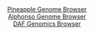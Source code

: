 <div id="Pineapple_Genome_Browser" align="center">
  <a href="https://igv.org/app/?sessionURL=blob:zZLtatswGEbvRdCygWNLdh3HhjCSNlnapB9LSDJSinljy442W3IlOW4acu9Ty8b.rND82BgYbL_I0vMcnz3aUqmY4ChCrk18mxBkIbURzQzKqqA3UFKFogwKRS0kaUYl5QlF0R5loDTMpxPz5UbrSkWOw3TVKoHnwlaeDSU8Cw6NshNROueiKGAtJGghldOXsBUOy7ethq6hqmxztmf7TgoaHCiqjeBKOBXledyY_eJfozinXJQ0LutCs9cAscljMqZ2Bp96y1kvSahSY7q7TLu98WVv4Q3mq8_t89X8drSct5enM5Zz0LWk3WGjO0F_4affquHkUj3BhX8VqiAvT9x.fuJdnA6eKiap6pKAdLxOcOa_oGE8pU__U2tzsSOb7zob07HHR1fmtibNJK_CDebJ3TKQd.6XN7ofLFSIpDY2oGQjg4hgy8Nty3fbrZdH0rEwDg0hKRiK7h8spCUk383y.z3Su8o4gxR9rF_1sZCQKZUoaoUYByQMXf8sOMNhSA7WHtWy.Ht4h_NpGGC357rtOGOFNkKnseKVsoFze5tkdv58JE9DMVyNBo8dfZvOFqPxFI9P3GFfwPX1cnb9Fk8LmeNff6Mp.55U_8S.9wSx9fpY5c7r9urr7kY2daNW0x2Eg3HQ9_oZI.qPeFxT9jg0mZAlaLPeTMzrT.O2IBlwbQZbptiaFUzvloaiaFBEXM.IixJRCGMikvn6A7awRXz88beg3uHh8AM-">Pineapple Genome Browser</a>
</div>
<div id="Alphonso_Genome_Browser" align="center">
  <a href="https://igv.org/app/?sessionURL=blob:zZJda9swFIb_i6BlA8e2_BkbykjTpGtSkjaZm7SlGMWWHa225EqynQ_y36eWjd100FxsDHQhHY503vfVswcN5oIwCkJg6dDVIQQaEGvWzlFZFXiCSixAmKFCYA1wnGGOaYJBuAcZEhJFs2t1cy1lJULDILLqlIjmTBe2jkq0YxS1Qk9YafRZUaAV40gyLoxzjhpmkLzptHiFqkpXs23dNVIkkYGKas2oYEaFaR636r34VynOMWUljsu6kORNQKz0KI2pnqEvvcW8lyRYiDHeXqVnvfFV784eRA.XXv8hmn5dRN7idE5yimTN8Vna5Nclw.d8tLDbyZLclk5TQlxk_v2JfXE62FSEY3EGfdi1u77jOCoYQlO8.Z88q0WO9L0eLJeO..DX3lV_.uy31ok19LoTcjOa8D85P2igYEmtSADJmvshNDXb9DTX8jqvW9jVTDNQ.XBGQPj4pAHJUfKs2h_3QG4rxQsQ.KV.Q0cDjKeYg7ATmKYPg8ByHd8xgwAetD2oefH3wh1Gs8A3rZ5leXFGCqlgTmNBK6EjSvUmyfR8d2Sa9fg.l8ttRqCFfP_b7Jav5WYzG5Du7btZusq_Gv32gcroRxT9E.4.IkSXq2Nh222i7W7kX0bf7ZvobroVpXsx3EXzxn0ftdd4josmY7xEUvWrijr.pK1BnCAqVaEhgqxIQeR2oVJkLQihZStoQcIKpigEPF99MjVTg675.Tec9uHp8AM-">Alphonso Genome Browser</a>
</div>


<div id="DAF_Genomics_Browser" align="center">
  <a href="https://igv.org/app/?sessionURL=blob:tZFra9swFIb_i2D95Ps1NoTh9TKnLd2W4GV1KeHEPo5FbMuV5CZtyH.f8DoGG2UMOpCExLm8r85zII_IBWUdiYlj2L5h20Qjoma7BbR9gzfQoiBxBY1AjXCskGNXIIkPpAIhIZtfq8payl7EpllCpW.wYy0thCFcA3pdsEHWqFJ1x4AWnlkHO2EUrFXJEkxo.pp1gplQFCiEbpk9dpvVDtTxM7YaW.KqHRpJR9WVMqGMlUYFyi3tStz_xch_UFaLvk.Wi2Ssv8KnWTlNrmbJV_c8yz8Gp3n2KV1mwfJkQTcdyIHjdH0b5H6asvwh5.E19C7z02.49Wb75J17dnK.7ylHMbVDe.JOQt8OyVEjDSsGhYAUNbdj29NCZ6I5nqe_XF0_UDPgjJL47l4jkkOxVel3ByKfegWKCHwYRmYaYbxETmI9sqzQjiLH90LPiiL7qB3IwJs3JnmRzaPQchLHCYw1tEq_os04PiX0Z_CtMP7WWe1_xXT24fNlMFnv0gtZ3mab.eMyxGe6.HJ6uX0Fk0Ze_VbFeAtShX48X6BAo9Ra7OQvKu7x_vgd">DAF Genomics Browser</a>
</div>
